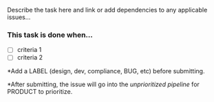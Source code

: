Describe the task here and link or add dependencies to any applicable issues...

### This task is done when...
 - [ ] criteria 1
 - [ ] criteria 2
 
*Add a LABEL (design, dev, compliance, BUG, etc) before submitting.

*After submitting, the issue will go into the _unprioritized pipeline_ for PRODUCT to prioritize.

